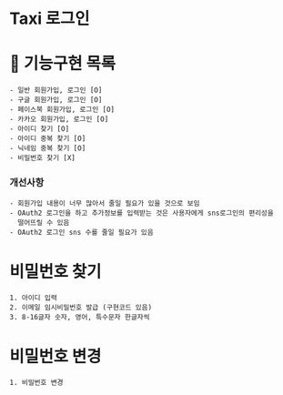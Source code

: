 # Taxi 로그인

# 🚀 기능구현 목록
    - 일반 회원가입, 로그인 [O]
    - 구글 회원가입, 로그인 [O]
    - 페이스북 회원가입, 로그인 [O]
    - 카카오 회원가입, 로그인 [O]
    - 아이디 찾기 [O]
    - 아이디 중복 찾기 [O]
    - 닉네임 중복 찾기 [O]
    - 비밀번호 찾기 [X]

### 개선사항
    - 회원가입 내용이 너무 많아서 줄일 필요가 있을 것으로 보임
    - OAuth2 로그인을 하고 추가정보를 입력받는 것은 사용자에게 sns로그인의 편리성을
      떨어뜨릴 수 있음
    - OAuth2 로그인 sns 수를 줄일 필요가 있음


# 비밀번호 찾기
    1. 아이디 입력
    2. 이메일 임시비밀번호 발급 (구현코드 있음)
    3. 8-16글자 숫자, 영어, 특수문자 한글자씩

# 비밀번호 변경
    1. 비밀번호 변경